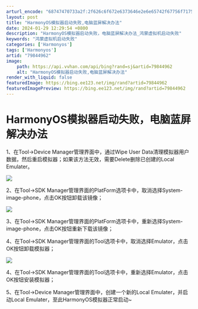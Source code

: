 ```yaml
---
arturl_encode: "68747470733a2f:2f626c6f672e6373646e2e6e65742f67756f7175616e796f75:2f61727469636c652f64657461696c732f3739383434393632"
layout: post
title: "HarmonyOS模拟器启动失败,电脑蓝屏解决办法"
date: 2024-01-29 12:29:54 +0800
description: "HarmonyOS模拟器启动失败，电脑蓝屏解决办法_鸿蒙虚拟机启动失败"
keywords: "鸿蒙虚拟机启动失败"
categories: ['Harmonyos']
tags: ['Harmonyos']
artid: "79844962"
image:
    path: https://api.vvhan.com/api/bing?rand=sj&artid=79844962
    alt: "HarmonyOS模拟器启动失败,电脑蓝屏解决办法"
render_with_liquid: false
featuredImage: https://bing.ee123.net/img/rand?artid=79844962
featuredImagePreview: https://bing.ee123.net/img/rand?artid=79844962
---
```


# HarmonyOS模拟器启动失败，电脑蓝屏解决办法

1、在Tool->Device Manager管理界面中，通过Wipe User Data清理模拟器用户数据，然后重启模拟器；如果该方法无效，需要Delete删除已创建的Local Emulater。

![](https://i-blog.csdnimg.cn/blog_migrate/52e55fd1d56022f98edc5851a1f926a2.png)

2、在Tool->SDK Manager管理界面的PlatForm选项卡中，取消选择System-image-phone，点击OK按钮卸载该镜像；

![](https://i-blog.csdnimg.cn/blog_migrate/ab8ba785c2937e6a183a5389f133f44c.png)

3、在Tool->SDK Manager管理界面的PlatForm选项卡中，重新选择System-image-phone，点击OK按钮重新下载该镜像；

4、在Tool->SDK Manager管理界面的Tool选项卡中，取消选择Emulator，点击OK按钮卸载模拟器；

![](https://i-blog.csdnimg.cn/blog_migrate/722be8dc8b51032ef936c727470ad698.png)

4、在Tool->SDK Manager管理界面的Tool选项卡中，重新选择Emulator，点击OK按钮安装模拟器；

5、在Tool->Device Manager管理界面中，创建一个新的Local Emulater，并启动Local Emulater，至此HarmonyOS模拟器正常启动~